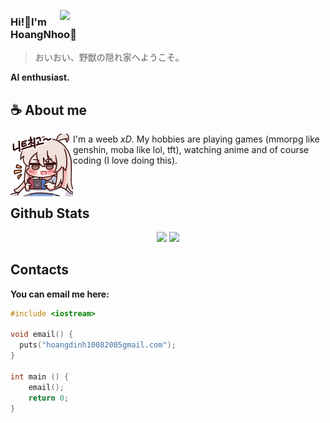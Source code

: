 
<a href=""><img align="right" width="425" src="https://lanyard.kyrie25.me/api/478570663549075456?imgStyle=square&gradient=645CBB-A084DC-BFACE2-EBC7E6&waveColor=FF597B&animationDuration=4s&bg=0d1117"></a>

### Hi!👋I'm HoangNhoo🍇
> おいおい、野獣の隠れ家へようこそ。

**AI enthusiast.** 

## **☕ About me**
<a href="https://github.com/HoangNhoo"><img align="left" width="100" src="./images/mahiro_switch.png"></a>
I'm a weeb _xD_. My hobbies are playing games (mmorpg like genshin, moba like lol, tft), watching anime and of course coding (I love doing this). \
<br><br>

## **Github Stats**

<p align="center"><img width="50%" src="https://github-readme-stats.vercel.app/api?username=HoangNhoo&show_icons=true&count_private=true&theme=react&hide_border=true&bg_color=0D1117"/> <img width="45%" src="https://github-readme-stats.vercel.app/api/top-langs/?username=HoangNhoo&show_icons=true&count_private=true&theme=react&hide_border=true&bg_color=0D1117&layout=compact"/>
</p>

## **Contacts**

**You can email me here:**
```cpp
#include <iostream>

void email() {
  puts("hoangdinh10082005gmail.com");
}

int main () {
    email();
    return 0;
}
```
